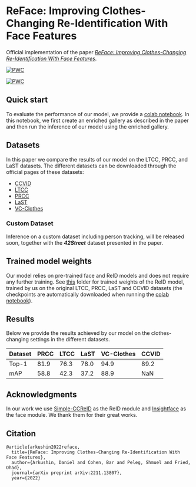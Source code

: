 # ReFace: Improving Clothes-Changing Re-Identification With Face Features

Official implementation of the paper [*ReFace: Improving Clothes-Changing Re-Identification With Face Features*](https://arxiv.org/pdf/2211.13807.pdf).
	
[![PWC](https://img.shields.io/endpoint.svg?url=https://paperswithcode.com/badge/reface-improving-clothes-changing-re/person-re-identification-on-ltcc)](https://paperswithcode.com/sota/person-re-identification-on-ltcc?p=reface-improving-clothes-changing-re)

[![PWC](https://img.shields.io/endpoint.svg?url=https://paperswithcode.com/badge/reface-improving-clothes-changing-re/person-re-identification-on-prcc)](https://paperswithcode.com/sota/person-re-identification-on-prcc?p=reface-improving-clothes-changing-re)

## Quick start
To evaluate the performance of our model, we provide a [colab notebook](https://colab.research.google.com/drive/1fd91h6WhSSwuvPcUoVjNmPENBN1i5vqc?usp=sharing).
In this notebook, we first create an enriched gallery as described in the paper and then run the inference of our model using the enriched gallery.

## Datasets
In this paper we compare the results of our model on the LTCC, PRCC, and LaST datasets.
The different datasets can be downloaded through the official pages of these datasets:
* [CCVID](https://github.com/guxinqian/Simple-CCReID)
* [LTCC](https://naiq.github.io/LTCC_Perosn_ReID.html)
* [PRCC](https://www.isee-ai.cn/~yangqize/clothing.html)
* [LaST](https://github.com/shuxjweb/last)
* [VC-Clothes](https://wanfb.github.io/dataset.html#) 

### Custom Dataset
Inference on a custom dataset including person tracking, will be released soon, together with the ***42Street*** dataset presented in the paper. 

## Trained model weights
Our model relies on pre-trained face and ReID models and does not require any further training.
See [this](https://drive.google.com/drive/folders/1qm1D38WzH2Rqv8NKteulTB3bU4W3nBFh) folder for trained weights of the ReID model, trained by us on the original LTCC, PRCC, LaST and CCVID datasets (the checkpoints are automatically downloaded when running the [colab notebook](#quick-start)).

## Results
Below we provide the results achieved by our model on the clothes-changing settings in the different datasets. 

| Dataset | PRCC | LTCC | LaST | VC-Clothes | CCVID |
|---------|------|------|------|------------|-------|
| Top-1   | 81.9 | 76.3 | 78.0 | 94.9       | 89.2  |
| mAP     | 58.8 | 42.3 | 37.2 | 88.9       | NaN   |


## Acknowledgments
In our work we use [Simple-CCReID](https://github.com/guxinqian/Simple-CCReID) as the ReID module and [Insightface](https://github.com/deepinsight/insightface) as the face module.
We thank them for their great works.

## Citation
```
@article{arkushin2022reface,
  title={ReFace: Improving Clothes-Changing Re-Identification With Face Features},
  author={Arkushin, Daniel and Cohen, Bar and Peleg, Shmuel and Fried, Ohad},
  journal={arXiv preprint arXiv:2211.13807},
  year={2022}
```